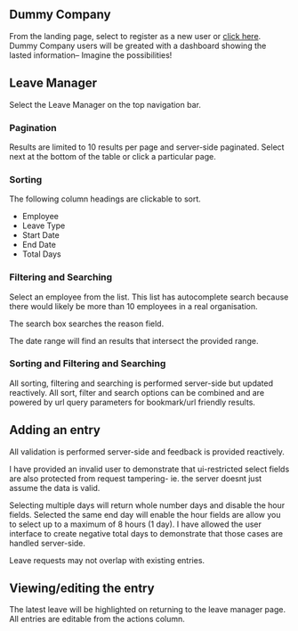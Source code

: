 
## Dummy Company

From the landing page, select to register as a new user or [click here](https://dummy-company-9db6d773420a.herokuapp.com/register).
Dummy Company users will be greated with a dashboard showing the lasted information– Imagine the possibilities!

## Leave Manager

Select the Leave Manager on the top navigation bar.

### Pagination

Results are limited to 10 results per page and server-side paginated. Select next at the bottom of the table or click a particular page.

### Sorting

The following column headings are clickable to sort. 
- Employee
- Leave Type
- Start Date
- End Date
- Total Days

### Filtering and Searching

Select an employee from the list. This list has autocomplete search because there would likely be more than 10 employees in a real organisation.

The search box searches the reason field.

The date range will find an results that intersect the provided range.

### Sorting and Filtering and Searching

All sorting, filtering and searching is performed server-side but updated reactively. All sort, filter and search options can be combined and are powered by url query parameters for bookmark/url friendly results.

## Adding an entry

All validation is performed server-side and feedback is provided reactively. 

I have provided an invalid user to demonstrate that ui-restricted select fields are also protected from request tampering- ie. the server doesnt just assume the data is valid.

Selecting multiple days will return whole number days and disable the hour fields. Selected the same end day will enable the hour fields are allow you to select up to a maximum of 8 hours (1 day). I have allowed the user interface to create negative total days to demonstrate that those cases are handled server-side.

Leave requests may not overlap with existing entries.

## Viewing/editing the entry

The latest leave will be highlighted on returning to the leave manager page. All entries are editable from the actions column.
